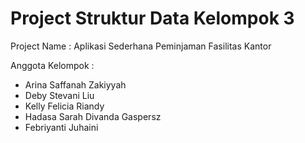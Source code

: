 # Project Struktur Data Kelompok 3

Project Name : Aplikasi Sederhana Peminjaman Fasilitas Kantor

Anggota Kelompok :
- Arina Saffanah Zakiyyah
- Deby Stevani Liu
- Kelly Felicia Riandy
- Hadasa Sarah Divanda Gaspersz
- Febriyanti Juhaini
